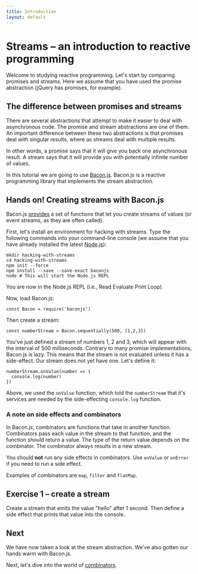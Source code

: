 ```yaml
---
title: Introduction
layout: default
---
```

# Streams – an introduction to reactive programming

Welcome to studying reactive programming. Let's start by comparing promises and
streams. Here we assume that you have used the promise abstraction (jQuery has
promises, for example).

## The difference between promises and streams


There are several abstractions that attempt to make it easier to deal with
asynchronous code. The promise and stream abstractions are one of them. An
important difference between these two abstractions is that promises deal with
singular results, where as streams deal with multiple results.

In other words, a promise says that it will give you back one asynchronous
result. A stream says that it will provide you with potentially infinite number
of values.

In this tutorial we are going to use [Bacon.js](https://baconjs.github.io/).
Bacon.js is a reactive programming library that implements the stream
abstraction.

## Hands on! Creating streams with Bacon.js

Bacon.js [provides](https://github.com/baconjs/bacon.js#creating-streams) a set
of functions that let you create streams of values (or event streams, as they
are often called).

First, let's install an environment for hacking with streams. Type the following
commands into your command-line console (we assume that you have already
installed the latest [Node.js](https://nodejs.org/)):

    mkdir hacking-with-streams
    cd hacking-with-streams
    npm init --force
    npm install --save --save-exact baconjs
    node # This will start the Node.js REPL

You are now in the Node.js REPL (i.e., Read Evaluate Print Loop).

Now, load Bacon.js:

    const Bacon = require('baconjs')

Then create a stream:

    const numberStream = Bacon.sequentially(500, [1,2,3])

You've just defined a stream of numbers 1, 2 and 3, which will appear with the
interval of 500 milliseconds. Contrary to many promise implementations, Bacon.js
is lazy. This means that the stream is not evaluated unless it has a
side-effect. Our stream does not yet have one. Let's define it:

    numberStream.onValue(number => {
      console.log(number)
    })

Above, we used the `onValue` function, which told the `numberStream` that it's
services are needed by the side-effecting `console.log` function.

### A note on side effects and combinators

In Bacon.js, combinators are functions that take in another function.
Combinators pass each value in the stream to that function, and the function
should return a value. The type of the return value depends on the combinator. The
combinator always results in a new stream.

You should **not** run any side effects in combinators. Use `onValue` or
`onError` if you need to run a side effect.

Examples of combinators are `map`, `filter` and `flatMap`.

## Exercise 1 – create a stream

Create a stream that emits the value "hello" after 1 second. Then define a side
effect that prints that value into the console.

## Next

We have now taken a look at the stream abstraction. We've also gotten our hands
warm with Bacon.js.

Next, let's dive into the world of [combinators](combinators.html).
